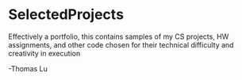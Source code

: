 # SelectedProjects
Effectively a portfolio, this contains samples of my CS projects, HW assignments, and other code chosen for their technical difficulty and creativity in execution

-Thomas Lu
